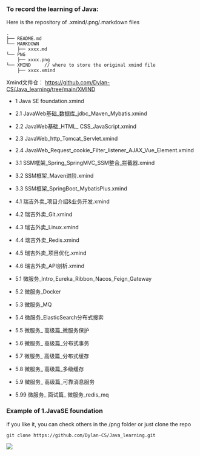 ### To record the learning of Java:

Here is the  repository of .xmind/.png/.markdown files

```
.
├── README.md
└── MARKDOWN  
    ├── xxxx.md
└── PNG
    ├── xxxx.png
└── XMIND     // where to store the original xmind file
    ├── xxxx.xmind
```

Xmind文件仓： https://github.com/Dylan-CS/Java_learning/tree/main/XMIND  

- 1 Java SE foundation.xmind

- 2.1 JavaWeb基础_数据库_jdbc_Maven_Mybatis.xmind  

- 2.2 JavaWeb基础_HTML_ CSS_JavaScript.xmind  

- 2.3 JavaWeb_http_Tomcat_Servlet.xmind

- 2.4 JavaWeb_Request_cookie_Filter_listener_AJAX_Vue_Element.xmind

- 3.1 SSM框架_Spring_SpringMVC_SSM整合_拦截器.xmind

- 3.2 SSM框架_Maven进阶.xmind

- 3.3 SSM框架_SpringBoot_MybatisPlus.xmind

- 4.1 瑞吉外卖_项目介绍&业务开发.xmind

- 4.2 瑞吉外卖_Git.xmind

- 4.3 瑞吉外卖_Linux.xmind

- 4.4 瑞吉外卖_Redis.xmind

- 4.5 瑞吉外卖_项目优化.xmind

- 4.6 瑞吉外卖_API剖析.xmind

- 5.1 微服务_Intro_Eureka_Ribbon_Nacos_Feign_Gateway

- 5.2 微服务_Docker

- 5.3 微服务_MQ

- 5.4 微服务_ElasticSearch分布式搜索

- 5.5 微服务_ 高级篇_微服务保护

- 5.6 微服务_ 高级篇_分布式事务

- 5.7 微服务_ 高级篇_分布式缓存

- 5.8 微服务_ 高级篇_多级缓存

- 5.9 微服务_ 高级篇_可靠消息服务

- 5.99 微服务_ 面试篇_ 微服务_redis_mq



###  Example of 1.JavaSE foundation

if you like it, you can check others in the /png folder or just clone the repo

```
git clone https://github.com/Dylan-CS/Java_learning.git
```

![](https://github.com/Dylan-CS/Java_learning/blob/main/PNG/1.%20javaSE%E5%9F%BA%E7%A1%80.png)




